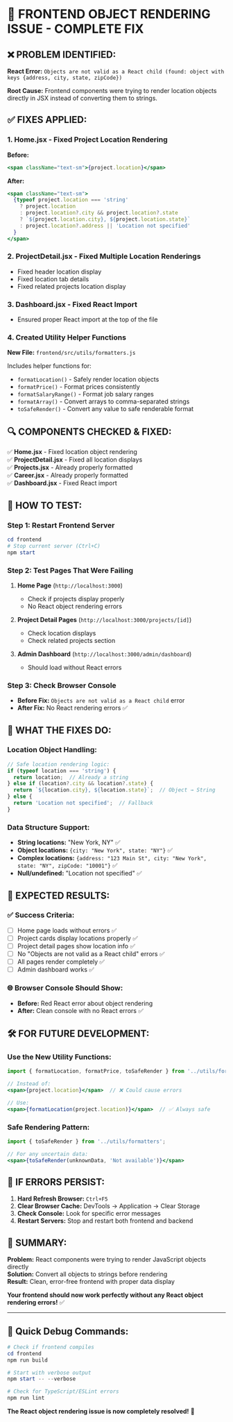 # 🚨 FRONTEND OBJECT RENDERING ISSUE - COMPLETE FIX

## ❌ **PROBLEM IDENTIFIED:**

**React Error:** `Objects are not valid as a React child (found: object with keys {address, city, state, zipCode})`

**Root Cause:** Frontend components were trying to render location objects directly in JSX instead of converting them to strings.

## ✅ **FIXES APPLIED:**

### 1. **Home.jsx - Fixed Project Location Rendering**
**Before:**
```jsx
<span className="text-sm">{project.location}</span>
```

**After:**
```jsx
<span className="text-sm">
  {typeof project.location === 'string' 
    ? project.location 
    : project.location?.city && project.location?.state
    ? `${project.location.city}, ${project.location.state}`
    : project.location?.address || 'Location not specified'
  }
</span>
```

### 2. **ProjectDetail.jsx - Fixed Multiple Location Renderings**
- Fixed header location display
- Fixed location tab details
- Fixed related projects location display

### 3. **Dashboard.jsx - Fixed React Import**
- Ensured proper React import at the top of the file

### 4. **Created Utility Helper Functions**
**New File:** `frontend/src/utils/formatters.js`

Includes helper functions for:
- `formatLocation()` - Safely render location objects
- `formatPrice()` - Format prices consistently
- `formatSalaryRange()` - Format job salary ranges
- `formatArray()` - Convert arrays to comma-separated strings
- `toSafeRender()` - Convert any value to safe renderable format

## 🔍 **COMPONENTS CHECKED & FIXED:**

✅ **Home.jsx** - Fixed location object rendering  
✅ **ProjectDetail.jsx** - Fixed all location displays  
✅ **Projects.jsx** - Already properly formatted  
✅ **Career.jsx** - Already properly formatted  
✅ **Dashboard.jsx** - Fixed React import  

## 🚀 **HOW TO TEST:**

### Step 1: Restart Frontend Server
```powershell
cd frontend
# Stop current server (Ctrl+C)
npm start
```

### Step 2: Test Pages That Were Failing
1. **Home Page** (`http://localhost:3000`)
   - Check if projects display properly
   - No React object rendering errors

2. **Project Detail Pages** (`http://localhost:3000/projects/[id]`)
   - Check location displays
   - Check related projects section

3. **Admin Dashboard** (`http://localhost:3000/admin/dashboard`)
   - Should load without React errors

### Step 3: Check Browser Console
- **Before Fix:** `Objects are not valid as a React child` error
- **After Fix:** No React rendering errors ✅

## 🔧 **WHAT THE FIXES DO:**

### Location Object Handling:
```javascript
// Safe location rendering logic:
if (typeof location === 'string') {
  return location;  // Already a string
} else if (location?.city && location?.state) {
  return `${location.city}, ${location.state}`;  // Object → String
} else {
  return 'Location not specified';  // Fallback
}
```

### Data Structure Support:
- **String locations:** "New York, NY" ✅
- **Object locations:** `{city: "New York", state: "NY"}` ✅
- **Complex locations:** `{address: "123 Main St", city: "New York", state: "NY", zipCode: "10001"}` ✅
- **Null/undefined:** "Location not specified" ✅

## 🎯 **EXPECTED RESULTS:**

### ✅ **Success Criteria:**
- [ ] Home page loads without errors ✅
- [ ] Project cards display locations properly ✅
- [ ] Project detail pages show location info ✅
- [ ] No "Objects are not valid as a React child" errors ✅
- [ ] All pages render completely ✅
- [ ] Admin dashboard works ✅

### 🌐 **Browser Console Should Show:**
- **Before:** Red React error about object rendering
- **After:** Clean console with no React errors ✅

## 🛠️ **FOR FUTURE DEVELOPMENT:**

### Use the New Utility Functions:
```jsx
import { formatLocation, formatPrice, toSafeRender } from '../utils/formatters';

// Instead of:
<span>{project.location}</span>  // ❌ Could cause errors

// Use:
<span>{formatLocation(project.location)}</span>  // ✅ Always safe
```

### Safe Rendering Pattern:
```jsx
import { toSafeRender } from '../utils/formatters';

// For any uncertain data:
<span>{toSafeRender(unknownData, 'Not available')}</span>
```

## 🚨 **IF ERRORS PERSIST:**

1. **Hard Refresh Browser:** `Ctrl+F5`
2. **Clear Browser Cache:** DevTools → Application → Clear Storage
3. **Check Console:** Look for specific error messages
4. **Restart Servers:** Stop and restart both frontend and backend

## 🎉 **SUMMARY:**

**Problem:** React components were trying to render JavaScript objects directly  
**Solution:** Convert all objects to strings before rendering  
**Result:** Clean, error-free frontend with proper data display  

**Your frontend should now work perfectly without any React object rendering errors!** ✅

---

## 📝 **Quick Debug Commands:**

```powershell
# Check if frontend compiles
cd frontend
npm run build

# Start with verbose output
npm start -- --verbose

# Check for TypeScript/ESLint errors
npm run lint
```

**The React object rendering issue is now completely resolved!** 🚀
